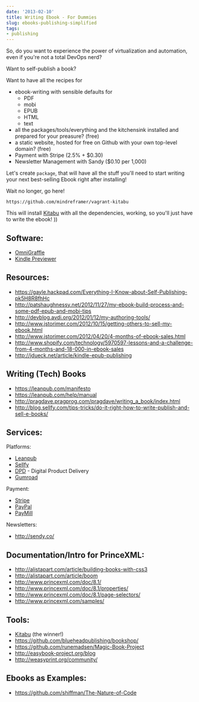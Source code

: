 ```yaml
---
date: '2013-02-10'
title: Writing Ebook - For Dummies
slug: ebooks-publishing-simplified
tags:
- publishing
---
```



So, do you want to experience the power of virtualization and automation, even if you're not a total DevOps nerd?

Want to self-publish a book?

Want to have all the recipes for

  - ebook-writing with sensible defaults for
    - PDF
    - mobi
    - EPUB
    - HTML
    - text
  - all the packages/tools/everything and the kitchensink installed and prepared for your preasure? (free)
  - a static website, hosted for free on Github with your own top-level domain? (free)
  - Payment with Stripe (2.5% + $0.30)
  - Newsletter Management with Sandy ($0.10 per 1,000)


Let's create `package`, that will have all the stuff you'll need to start writing your next best-selling Ebook right after installing!


Wait no longer, go here!

    https://github.com/mindreframer/vagrant-kitabu

This will install [Kitabu] with all the dependencies, working, so you'll just have to write the ebook! ))


## Software:
- [OmniGraffle]
- [Kindle Previewer]

## Resources:

- https://gayle.hackpad.com/Everything-I-Know-about-Self-Publishing-pk5H8R8fhHc
- http://patshaughnessy.net/2012/11/27/my-ebook-build-process-and-some-pdf-epub-and-mobi-tips
- http://devblog.avdi.org/2012/01/12/my-authoring-tools/
- http://www.jstorimer.com/2012/10/15/getting-others-to-sell-my-ebook.html
- http://www.jstorimer.com/2012/04/20/4-months-of-ebook-sales.html
- http://www.shopify.com/technology/5970597-lessons-and-a-challenge-from-4-months-and-18-000-in-ebook-sales
- http://jdueck.net/article/kindle-epub-publishing


## Writing (Tech) Books
- https://leanpub.com/manifesto
- https://leanpub.com/help/manual
- http://pragdave.pragprog.com/pragdave/writing_a_book/index.html
- http://blog.sellfy.com/tips-tricks/do-it-right-how-to-write-publish-and-sell-e-books/

## Services:


Platforms:

  - [Leanpub]
  - [Sellfy]
  - [DPD] - Digital Product Delivery
  - [Gumroad]

Payment:

  - [Stripe](https://stripe.com/)
  - [PayPal](http://paypal.com)
  - [PayMill](https://www.paymill.com/)

Newsletters:

  - http://sendy.co/

## Documentation/Intro for PrinceXML:
  - http://alistapart.com/article/building-books-with-css3
  - http://alistapart.com/article/boom
  - http://www.princexml.com/doc/8.1/
  - http://www.princexml.com/doc/8.1/properties/
  - http://www.princexml.com/doc/8.1/page-selectors/
  - http://www.princexml.com/samples/

## Tools:
- [Kitabu] (the winner!)
- https://github.com/blueheadpublishing/bookshop/
- https://github.com/runemadsen/Magic-Book-Project
- http://easybook-project.org/blog
- http://weasyprint.org/community/


## Ebooks as Examples:
- https://github.com/shiffman/The-Nature-of-Code


[Kitabu]: https://github.com/fnando/kitabu
[OmniGraffle]: http://www.omnigroup.com/products/omnigraffle/
[Kindle Previewer]: http://www.amazon.com/gp/feature.html?ie=UTF8&docId=1000234621


[LeanPub]: http://leanpub.com
[Sellfy]: http://sellfy.com
[Gumroad]: http://gumroad.com
[DPD]: http://getdpd.com/
